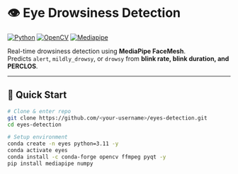 # 👁️ Eye Drowsiness Detection

[![Python](https://img.shields.io/badge/Python-3.11-blue?logo=python)](https://www.python.org/)
[![OpenCV](https://img.shields.io/badge/OpenCV-4.x-green?logo=opencv)](https://opencv.org/)
[![Mediapipe](https://img.shields.io/badge/Mediapipe-0.10+-orange)](https://google.github.io/mediapipe/)

Real-time drowsiness detection using **MediaPipe FaceMesh**.  
Predicts `alert`, `mildly_drowsy`, or `drowsy` from **blink rate, blink duration, and PERCLOS**.

---

## 🚀 Quick Start

```bash
# Clone & enter repo
git clone https://github.com/<your-username>/eyes-detection.git
cd eyes-detection

# Setup environment
conda create -n eyes python=3.11 -y
conda activate eyes
conda install -c conda-forge opencv ffmpeg pyqt -y
pip install mediapipe numpy
